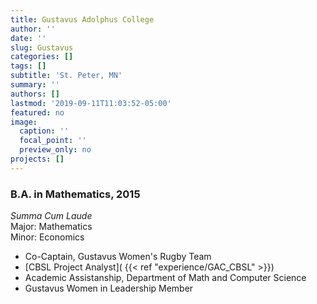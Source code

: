 ```yaml
---
title: Gustavus Adolphus College
author: ''
date: ''
slug: Gustavus
categories: []
tags: []
subtitle: 'St. Peter, MN'
summary: ''
authors: []
lastmod: '2019-09-11T11:03:52-05:00'
featured: no
image:
  caption: ''
  focal_point: ''
  preview_only: no
projects: []
---
```


### B.A. in Mathematics, 2015  
*Summa Cum Laude*  
Major: Mathematics  
Minor: Economics  

 - Co-Captain, Gustavus Women's Rugby Team  
 - [CBSL Project Analyst]( {{< ref "experience/GAC_CBSL" >}}) 
 - Academic Assistanship, Department of Math and Computer Science  
 - Gustavus Women in Leadership Member 

